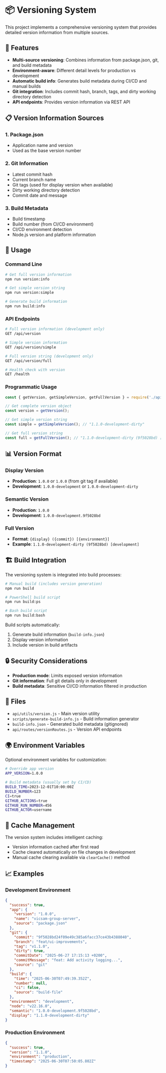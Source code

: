 # 📦 Versioning System

This project implements a comprehensive versioning system that provides detailed version information from multiple sources.

## 🎯 Features

- **Multi-source versioning**: Combines information from package.json, git, and build metadata
- **Environment-aware**: Different detail levels for production vs development
- **Automatic build info**: Generates build metadata during CI/CD and manual builds
- **Git integration**: Includes commit hash, branch, tags, and dirty working directory detection
- **API endpoints**: Provides version information via REST API

## 📋 Version Information Sources

### 1. Package.json
- Application name and version
- Used as the base version number

### 2. Git Information
- Latest commit hash
- Current branch name
- Git tags (used for display version when available)
- Dirty working directory detection
- Commit date and message

### 3. Build Metadata
- Build timestamp
- Build number (from CI/CD environment)
- CI/CD environment detection
- Node.js version and platform information

## 🔧 Usage

### Command Line
```bash
# Get full version information
npm run version:info

# Get simple version string
npm run version:simple

# Generate build information
npm run build:info
```

### API Endpoints
```bash
# Full version information (development only)
GET /api/version

# Simple version information
GET /api/version/simple

# Full version string (development only)
GET /api/version/full

# Health check with version
GET /health
```

### Programmatic Usage
```javascript
const { getVersion, getSimpleVersion, getFullVersion } = require('./api/utils/version');

// Get complete version object
const version = getVersion();

// Get simple version string
const simple = getSimpleVersion(); // "1.1.0-development-dirty"

// Get full version string
const full = getFullVersion(); // "1.1.0-development-dirty (9f5028bd) [development]"
```

## 📊 Version Format

### Display Version
- **Production**: `1.0.0` or `1.0.0` (from git tag if available)
- **Development**: `1.0.0-development` or `1.0.0-development-dirty`

### Semantic Version
- **Production**: `1.0.0`
- **Development**: `1.0.0-development.9f5028bd`

### Full Version
- **Format**: `{display} ({commit}) [{environment}]`
- **Example**: `1.1.0-development-dirty (9f5028bd) [development]`

## 🏗️ Build Integration

The versioning system is integrated into build processes:

```bash
# Manual build (includes version generation)
npm run build

# PowerShell build script
npm run build:ps

# Bash build script
npm run build:bash
```

Build scripts automatically:
1. Generate build information (`build-info.json`)
2. Display version information
3. Include version in build artifacts

## 🔒 Security Considerations

- **Production mode**: Limits exposed version information
- **Git information**: Full git details only in development
- **Build metadata**: Sensitive CI/CD information filtered in production

## 📁 Files

- `api/utils/version.js` - Main version utility
- `scripts/generate-build-info.js` - Build information generator
- `build-info.json` - Generated build metadata (gitignored)
- `api/routes/versionRoutes.js` - Version API endpoints

## 🌍 Environment Variables

Optional environment variables for customization:

```bash
# Override app version
APP_VERSION=1.0.0

# Build metadata (usually set by CI/CD)
BUILD_TIME=2023-12-01T10:00:00Z
BUILD_NUMBER=123
CI=true
GITHUB_ACTIONS=true
GITHUB_RUN_NUMBER=456
GITHUB_ACTOR=username
```

## 🔄 Cache Management

The version system includes intelligent caching:
- Version information cached after first read
- Cache cleared automatically on file changes in development
- Manual cache clearing available via `clearCache()` method

## 📈 Examples

### Development Environment
```json
{
  "success": true,
  "app": {
    "version": "1.0.0",
    "name": "vicsam-group-server",
    "source": "package.json"
  },
  "git": {
    "commit": "9f5028bd24f09e49c385a6facc37ce43b4388040",
    "branch": "feat/ui-improvements",
    "tag": "v1.1.0",
    "dirty": true,
    "commitDate": "2025-06-27 17:15:13 +0200",
    "commitMessage": "feat: Add activity logging...",
    "source": "git"
  },
  "build": {
    "time": "2025-06-30T07:49:39.352Z",
    "number": null,
    "ci": false,
    "source": "build-file"
  },
  "environment": "development",
  "node": "v22.16.0",
  "semantic": "1.0.0-development.9f5028bd",
  "display": "1.1.0-development-dirty"
}
```

### Production Environment
```json
{
  "success": true,
  "version": "1.1.0",
  "environment": "production",
  "timestamp": "2025-06-30T07:50:05.802Z"
}
```
